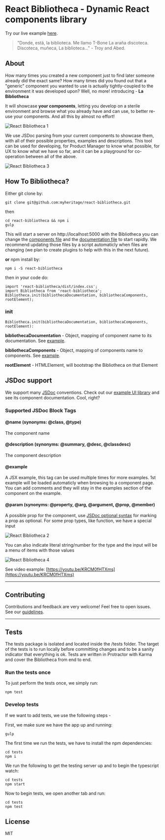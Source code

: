 # React Bibliotheca - Dynamic React components library
Try our live example [here](http://react-bibliotheca.herokuapp.com).
> "Donde, está, la biblioteca. Me llamo T-Bone La araña discoteca. Discoteca, muñeca, La biblioteca..."
\- Troy and Abed.
## About
How many times you created a new component just to find later someone already did the exact same?
How many times did you found out that a "generic" component you wanted to use is actually tightly-coupled to the environment it was developed upon?
Well, no more! introducing - **La Bibliotheca**

It will showcase **your components**, letting you develop on a sterile environment and browse what you already have and can use, to better re-use your components.
And all this by almost no effort!

![React Bibliotheca 1](https://media.giphy.com/media/pF8cbzzIGJWO4/giphy.gif "React Bibliotheca 1")

We use JSDoc parsing from your current components to showcase them, with all of their possible properties, examples and descriptions.
This tool can be used for developing, for Product Manager to know what possible, for UX to know what we have so far, and it can be a playground for co-operation between all of the above.

![React Bibliotheca 3](https://media.giphy.com/media/MqhUcIhANah9e/giphy.gif)

## How To Bibliotheca?
Either git clone by:
```
git clone git@github.com:myheritage/react-bibliotheca.git
```
then
```
cd react-bibliotheca && npm i
gulp
```
This will start a server on http://localhost:5000 with the Bibliotheca
you can change the [components file](https://github.com/myheritage/react-bibliotheca/blob/master/client/components.js) and the [documentation file](https://github.com/myheritage/react-bibliotheca/blob/master/client/documentation.js) to start rapidly.
We recommend updating those files by a script automaticly when files are changing (we plan to create plugins to help with this in the next future).

**or** npm install by:
```
npm i -S react-bibliotheca
```
then in your code do:
```
import 'react-bibliotheca/dist/index.css';
import Bibliotheca from 'react-bibliotheca';
Bibliotheca.init(bibliothecaDocumentation, bibliothecaComponents, rootElement);
```

### init
```
Bibliotheca.init(bibliothecaDocumentation, bibliothecaComponents, rootElement):
```

**bibliothecaDocumentation** - Object, mapping of component name to its documentation. See [example](https://github.com/myheritage/react-bibliotheca/blob/master/client/documentation.js).

**bibliothecaComponents** - Object, mapping of components name to components. See [example](https://github.com/myheritage/react-bibliotheca/blob/master/client/components.js). 

**rootElement** - HTMLElement, will bootstrap the Bibliotheca on that Element

## JSDoc support
We support many [JSDoc](http://usejsdoc.org/) conventions.
Check out our [example UI library](https://github.com/myheritage/react-bibliotheca/tree/master/client/Components/BibliothecaUI) and see its component documentation. Cool, right?

### Supported JSDoc Block Tags
#### @name (synonyms: @class, @type)
The component name
#### @description (synonyms: @summary, @desc, @classdesc)
The component description
#### @example
A JSX example, this tag can be used multiple times for more examples. 1st example will be loaded automaticly when browsing to a component page.
You can add comments and they will stay in the examples section of the component on the example.
#### @param (synonyms: @property, @arg, @argument, @prop, @member)
A possible prop for the component, use [JSDoc optional syntax](http://usejsdoc.org/tags-param.html#optional-parameters-and-default-values) for marking a prop as optional.
For some prop types, like function, we have a special input

![React Bibliotheca 2](https://media.giphy.com/media/URXY0x84ULSSc/giphy.gif)

You can also indicate literal string/number for the type and the input will be a menu of items with those values

![React Bibliotheca 4](https://media.giphy.com/media/R4w7AiCQpYxjO/giphy.gif)

See video example:
[https://youtu.be/KRCM0fHTXms](https://youtu.be/KRCM0fHTXms)

---

## Contributing

Contributions and feedback are very welcome! Feel free to open issues.
See our [guidelines](https://github.com/myheritage/react-bibliotheca/blob/master/CONTRIBUTING.md).

---

## Tests

The tests package is isolated and located inside the /tests folder.
The target of the tests is to run locally before committing changes and to be a sanity indicator that everything is ok.
Tests are written in Protractor with Karma and cover the Bibliotheca from end to end.

### Run the tests once
To just perform the tests once, we simply run:
```
npm test
```

### Develop tests
If we want to add tests, we use the following steps - 

First, we make sure we have the app up and running:
```
gulp
```
The first time we run the tests, we have to install the npm dependencies:
```
cd tests
npm i
```
We run the following to get the testing server up and to begin the typescript watch:
```
cd tests
npm start
```
Now to begin tests, we open another tab and run:
```
cd tests
npm test
```

## License

MIT